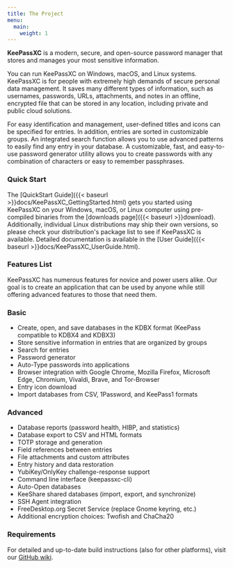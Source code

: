 ```yaml
---
title: The Project
menu:
  main:
    weight: 1
---
```


**KeePassXC** is a modern, secure, and open-source password manager that stores and manages your most sensitive information.

You can run KeePassXC on Windows, macOS, and Linux systems. KeePassXC is for people with extremely high demands of secure
personal data management. It saves many different types of information, such as usernames, passwords, URLs, attachments,
and notes in an offline, encrypted file that can be stored in any location, including private and public cloud solutions.

For easy identification and management, user-defined titles and icons can be specified for entries. In addition, entries
are sorted in customizable groups. An integrated search function allows you to use advanced patterns to easily find any entry
in your database. A customizable, fast, and easy-to-use password generator utility allows you to create passwords with any
combination of characters or easy to remember passphrases.

### Quick Start
The [QuickStart Guide]({{< baseurl >}}docs/KeePassXC_GettingStarted.html) gets you started using KeePassXC on your
Windows, macOS, or Linux computer using pre-compiled binaries from the [downloads page]({{< baseurl >}}download).
Additionally, individual Linux distributions may ship their own versions, so please check your distribution's package
list to see if KeePassXC is available. Detailed documentation is available in the
[User Guide]({{< baseurl >}}docs/KeePassXC_UserGuide.html).

### Features List
KeePassXC has numerous features for novice and power users alike. Our goal is to create an application that can be used
by anyone while still offering advanced features to those that need them.

### Basic

- Create, open, and save databases in the KDBX format (KeePass compatible to KDBX4 and KDBX3)
- Store sensitive information in entries that are organized by groups
- Search for entries
- Password generator
- Auto-Type passwords into applications
- Browser integration with Google Chrome, Mozilla Firefox, Microsoft Edge, Chromium, Vivaldi, Brave, and Tor-Browser
- Entry icon download
- Import databases from CSV, 1Password, and KeePass1 formats


### Advanced

- Database reports (password health, HIBP, and statistics)
- Database export to CSV and HTML formats
- TOTP storage and generation
- Field references between entries
- File attachments and custom attributes
- Entry history and data restoration
- YubiKey/OnlyKey challenge-response support
- Command line interface (keepassxc-cli)
- Auto-Open databases
- KeeShare shared databases (import, export, and synchronize)
- SSH Agent integration
- FreeDesktop.org Secret Service (replace Gnome keyring, etc.)
- Additional encryption choices: Twofish and ChaCha20


### Requirements
For detailed and up-to-date build instructions (also for other platforms), visit our <a href="https://github.com/keepassxreboot/keepassxc/wiki/Building-KeePassXC">GitHub wiki</a>.
